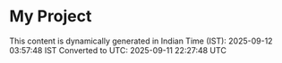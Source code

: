 # My Project

This content is dynamically generated in Indian Time (IST): 2025-09-12 03:57:48 IST
Converted to UTC: 2025-09-11 22:27:48 UTC
